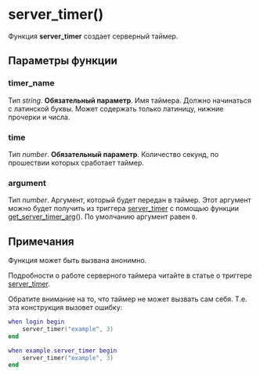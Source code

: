 # server_timer()
Функция **server_timer** создает серверный таймер.

## Параметры функции
### timer_name
Тип *string*. **Обязательный параметр**. Имя таймера. Должно начинаться с латинской буквы. Может содержать только латиницу, нижние прочерки и числа.

### time
Тип *number*. **Обязательный параметр**. Количество секунд, по прошествии которых сработает таймер.

### argument
Тип *number*. Аргумент, который будет передан в таймер. Этот аргумент можно будет получить из триггера [server_timer](../_triggers/server_timer.md) с помощью функции [get_server_timer_arg](../global/get_server_timer_arg.md)(). По умолчанию аргумент равен `0`.

## Примечания
Функция может быть вызвана анонимно.

Подробности о работе серверного таймера читайте в статье о триггере [server_timer](../_triggers/server_timer.md).

Обратите внимание на то, что таймер не может вызвать сам себя. Т.е. эта конструкция вызовет ошибку:

````lua
when login begin
	server_timer("example", 3)
end

when example.server_timer begin
	server_timer("example", 3)
end
````